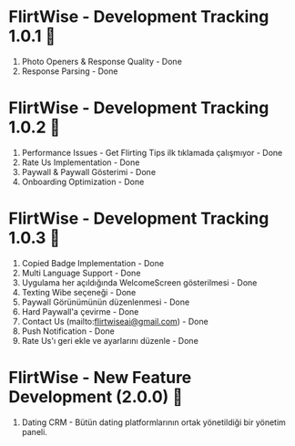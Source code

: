 # FlirtWise - Development Tracking 1.0.1 🎯

1. Photo Openers & Response Quality - Done
2. Response Parsing - Done

# FlirtWise - Development Tracking 1.0.2 🎯

1. Performance Issues - Get Flirting Tips ilk tıklamada çalışmıyor - Done
2. Rate Us Implementation - Done
3. Paywall & Paywall Gösterimi - Done
4. Onboarding Optimization - Done

# FlirtWise - Development Tracking 1.0.3 🎯

1. Copied Badge Implementation - Done
2. Multi Language Support - Done
3. Uygulama her açıldığında WelcomeScreen gösterilmesi - Done
4. Texting Wibe seçeneği - Done
5. Paywall Görünümünün düzenlenmesi - Done
6. Hard Paywall'a çevirme - Done
7. Contact Us (mailto:flirtwiseai@gmail.com) - Done
8. Push Notification - Done
9. Rate Us'ı geri ekle ve ayarlarını düzenle - Done

# FlirtWise - New Feature Development (2.0.0) 🎯

1. Dating CRM - Bütün dating platformlarının ortak yönetildiği bir yönetim paneli.
